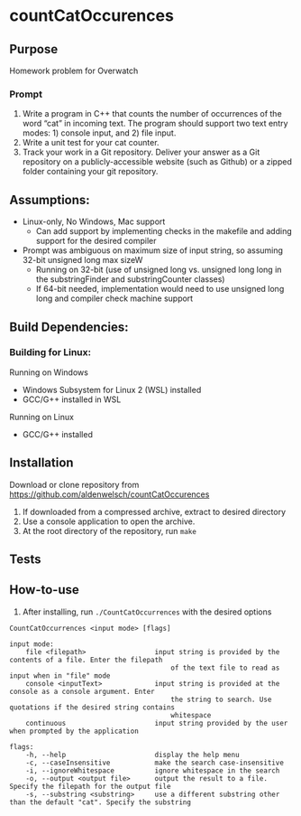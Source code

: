 # countCatOccurences

## Purpose
Homework problem for Overwatch

### Prompt
1. Write a program in C++ that counts the number of occurrences of the word “cat” in incoming text. The program should support two text entry modes: 1) console input, and 2) file input.
2. Write a unit test for your cat counter.
3. Track your work in a Git repository. Deliver your answer as a Git repository on a publicly-accessible website (such as Github) or a zipped folder containing your git repository.


## Assumptions:
- Linux-only, No Windows, Mac support
    - Can add support by implementing checks in the makefile and adding support for the desired compiler
- Prompt was ambiguous on maximum size of input string, so assuming 32-bit unsigned long max sizeW
    - Running on 32-bit (use of unsigned long vs. unsigned long long in the substringFinder and substringCounter classes)
    - If 64-bit needed, implementation would need to use unsigned long long and compiler check machine support


## Build Dependencies:
### Building for Linux:
Running on Windows
- Windows Subsystem for Linux 2 (WSL) installed
- GCC/G++ installed in WSL

Running on Linux 
- GCC/G++ installed


## Installation

Download or clone repository from https://github.com/aldenwelsch/countCatOccurences

1. If downloaded from a compressed archive, extract to desired directory
2. Use a console application to open the archive.
3. At the root directory of the repository, run `make`


## Tests


## How-to-use

1. After installing, run `./CountCatOccurrences` with the desired options
```
CountCatOccurrences <input mode> [flags]

input mode:
    file <filepath>                 input string is provided by the contents of a file. Enter the filepath
                                        of the text file to read as input when in "file" mode
    console <inputText>             input string is provided at the console as a console argument. Enter 
                                        the string to search. Use quotations if the desired string contains 
                                        whitespace
    continuous                      input string provided by the user when prompted by the application

flags:
    -h, --help                      display the help menu
    -c, --caseInsensitive           make the search case-insensitive
    -i, --ignoreWhitespace          ignore whitespace in the search
    -o, --output <output file>      output the result to a file. Specify the filepath for the output file
    -s, --substring <substring>     use a different substring other than the default "cat". Specify the substring

```

